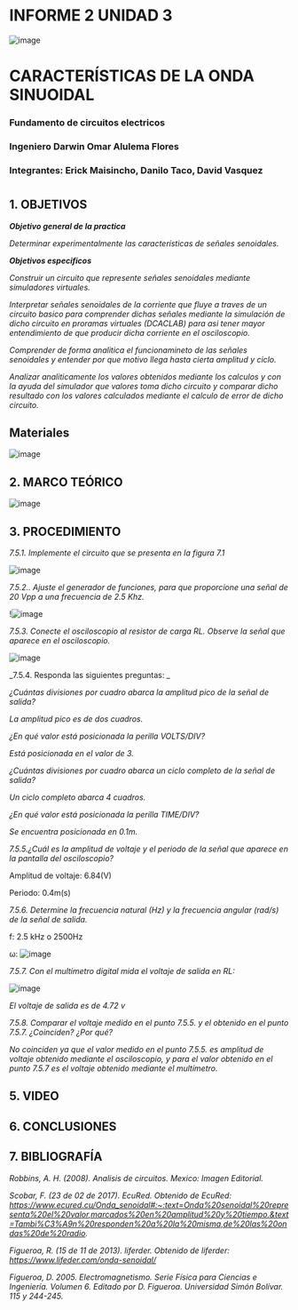 # INFORME 2 UNIDAD 3

![image](https://user-images.githubusercontent.com/85728185/122873688-b1ff8480-d2f7-11eb-8db4-6c559deb9572.png)

# CARACTERÍSTICAS DE LA ONDA SINUOIDAL

### Fundamento de circuitos electricos
### Ingeniero  Darwin Omar Alulema Flores

### Integrantes: Erick Maisincho, Danilo Taco, David Vasquez
#

## 1. OBJETIVOS

***Objetivo general de la practica***

_Determinar experimentalmente las características de señales senoidales._

***Objetivos especificos***

_Construir un circuito que represente señales senoidales mediante simuladores virtuales._

_Interpretar señales senoidales de la corriente que fluye a traves de un circuito basico para comprender dichas señales mediante la simulación de dicho circuito en proramas virtuales (DCACLAB) para asi tener mayor entendimiento de que producir dicha corriente en el osciloscopio._

_Comprender de forma analitica el funcionamineto de las señales senoidales y entender por que motivo llega hasta cierta amplitud y ciclo._

_Analizar analiticamente los valores obtenidos mediante los calculos y con la ayuda del simulador que valores toma dicho circuito y  comparar dicho resultado con los valores calculados mediante el calculo de error de dicho circuito._


## Materiales

![image](https://user-images.githubusercontent.com/85728185/132267430-566043d9-c8ee-49c1-adc8-34a303c528be.png)

## 2. MARCO TEÓRICO 

![image](https://user-images.githubusercontent.com/85259801/132377978-3fec477f-e847-443c-aef6-9a0c3b3c79c4.png)


## 3. PROCEDIMIENTO

_7.5.1. Implemente el circuito que se presenta en la figura 7.1_

![image](https://user-images.githubusercontent.com/85259801/132255995-db98e4e7-22a1-42ff-9050-1b2247a94443.png)

_7.5.2.. Ajuste el generador de funciones, para que proporcione una señal de 20 Vpp a
una frecuencia de 2.5 Khz._

!![image](https://user-images.githubusercontent.com/85259801/132271474-8581303c-305d-43c4-82cf-2867f9b950cf.png)

_7.5.3. Conecte el osciloscopio al resistor de carga RL. Observe la señal que aparece en
el osciloscopio._

![image](https://user-images.githubusercontent.com/85259801/132271561-0c471e8c-ced9-45a0-b4e6-f72012df738f.png)

_7.5.4. Responda las siguientes preguntas: _

_¿Cuántas divisiones por cuadro abarca la amplitud pico de la señal de salida?_

_La amplitud pico es de dos cuadros._

_¿En qué valor está posicionada la perilla VOLTS/DIV?_

_Está posicionada en el valor de 3._

_¿Cuántas divisiones por cuadro abarca un ciclo completo de la señal de salida?_

_Un ciclo completo abarca 4 cuadros._ 

_¿En qué valor está posicionada la perilla TIME/DIV?_

_Se encuentra posicionada en 0.1m._

_7.5.5.¿Cuál es la amplitud de voltaje y el periodo de la señal que aparece en la pantalla
del osciloscopio?_

Amplitud de voltaje: 6.84(V)

Periodo: 0.4m(s)

_7.5.6. Determine la frecuencia natural (Hz) y la frecuencia angular (rad/s) de la señal de
salida._

f: 2.5 kHz o 2500Hz

ω: ![image](https://user-images.githubusercontent.com/84418933/132284618-703bf843-df8c-45b2-85dd-b55a0690aeb1.png)

_7.5.7. Con el multímetro digital mida el voltaje de salida en RL:_ 

![image](https://user-images.githubusercontent.com/85259801/132272107-03d61e89-eb32-4219-a9bc-02124c8b418d.png)

_El voltaje de salida es de 4.72 v_

_7.5.8. Comparar el voltaje medido en el punto 7.5.5. y el obtenido en el punto 7.5.7.
¿Coinciden? ¿Por qué?_

_No coinciden ya que el valor medido en el punto 7.5.5. es amplitud de voltaje obtenido mediante el osciloscopio, y para el valor obtenido en el punto 7.5.7 es el voltaje obtenido mediante el multímetro._

## 5. VIDEO



## 6. CONCLUSIONES



## 7. BIBLIOGRAFÍA

_Robbins, A. H. (2008). Analisis de circuitos. Mexico: Imagen Editorial._

_Scobar, F. (23 de 02 de 2017). EcuRed. Obtenido de EcuRed: https://www.ecured.cu/Onda_senoidal#:~:text=Onda%20senoidal%20representa%20el%20valor,marcados%20en%20amplitud%20y%20tiempo.&text=Tambi%C3%A9n%20responden%20a%20la%20misma,de%20las%20ondas%20de%20radio._

_Figueroa, R. (15 de 11 de 2013). liferder. Obtenido de liferder: https://www.lifeder.com/onda-senoidal/_

_Figueroa, D. 2005. Electromagnetismo. Serie Física para Ciencias e Ingeniería. Volumen 6. Editado por D. Figueroa. Universidad Simón Bolívar. 115 y 244-245._

























